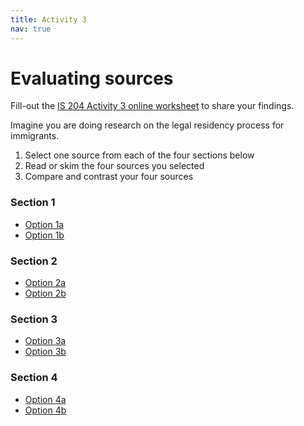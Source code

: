 ```yaml
---
title: Activity 3
nav: true
---
```

# Evaluating sources

Fill-out the <a href="link" target="_blank">IS 204 Activity 3 online worksheet</a> to share your findings.

Imagine you are doing research on the legal residency process for immigrants.

1. Select one source from each of the four sections below 
2. Read or skim the four sources you selected
3. Compare and contrast your four sources

<h3>Section 1</h3>
<ul>
<li><a href="https://alliance-primo.hosted.exlibrisgroup.com/permalink/f/1bsq4kj/TN_medline29339470" target="_blank">Option 1a</a></li>
<li><a href="https://alliance-primo.hosted.exlibrisgroup.com/permalink/f/1bsq4kj/TN_springer_jourPOPU.0000034097.35915.e1" target="_blank">Option 1b</a></li>
</ul>

<h3>Section 2</h3>
<ul>
<li><a href="https://www.afsc.org/sites/default/files/documents/Beyond_Borders_Honoring_Human_Dignity.pdf" target="_blank">Option 2a</a></li>
<li><a href="https://cmsny.org/publications/2018-proposed-public-charge-rule/" target="_blank">Option 2b</a></li>
</ul>

<h3>Section 3</h3>
<ul>
<li><a href="https://crsreports.congress.gov/product/pdf/R/R43145" target="_blank">Option 3a</a></li>
<li><a href="https://www.dhs.gov/sites/default/files/publications/Lawful_Permanent_Residents_2017.pdf" target="_blank">Option 3b</a></li>
</ul>

<h3>Section 4</h3>
<ul>
<li><a href="https://www.pewresearch.org/fact-tank/2018/01/18/naturalization-rate-among-u-s-immigrants-up-since-2005-with-india-among-the-biggest-gainers/" target="_blank">Option 4a</a></li>
<li><a href="https://www.heritage.org/immigration/report/agenda-american-immigration-reform" target="_blank">Option 4b</a></li>
</ul>
